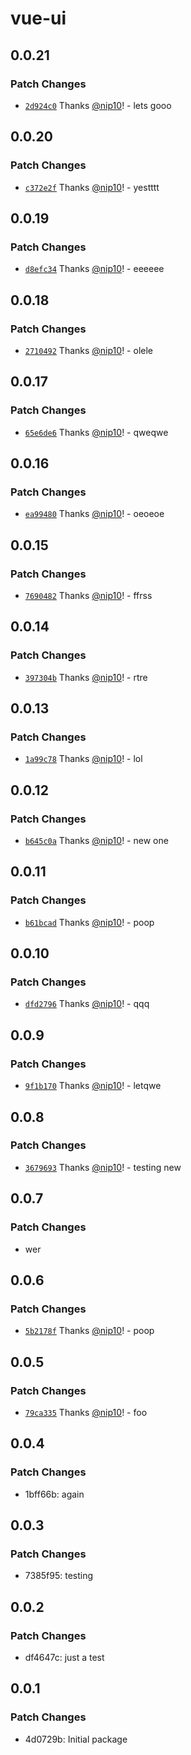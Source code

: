 # vue-ui

## 0.0.21

### Patch Changes

- [`2d924c0`](https://github.com/nip10/vue-ui/commit/2d924c0a1cc41f9594cb993a042e1f34f0a8307d) Thanks [@nip10](https://github.com/nip10)! - lets gooo

## 0.0.20

### Patch Changes

- [`c372e2f`](https://github.com/nip10/vue-ui/commit/c372e2f2ea4b67d2e702773347255a0a0e551b5a) Thanks [@nip10](https://github.com/nip10)! - yestttt

## 0.0.19

### Patch Changes

- [`d8efc34`](https://github.com/nip10/vue-ui/commit/d8efc34dcb1df25b18c84559fc4319b4b55066e5) Thanks [@nip10](https://github.com/nip10)! - eeeeee

## 0.0.18

### Patch Changes

- [`2710492`](https://github.com/nip10/vue-ui/commit/2710492d101e8560f8acb12b5772d92d2b3cd7a8) Thanks [@nip10](https://github.com/nip10)! - olele

## 0.0.17

### Patch Changes

- [`65e6de6`](https://github.com/nip10/vue-ui/commit/65e6de612f8bb50e6ad6ce9acf82ad0c43c8df1f) Thanks [@nip10](https://github.com/nip10)! - qweqwe

## 0.0.16

### Patch Changes

- [`ea99480`](https://github.com/nip10/vue-ui/commit/ea99480d3879b99fcfeba766a703179e0f7e735d) Thanks [@nip10](https://github.com/nip10)! - oeoeoe

## 0.0.15

### Patch Changes

- [`7690482`](https://github.com/nip10/vue-ui/commit/7690482bbbe92cc478870e24c8b5e9a7d9ae40bc) Thanks [@nip10](https://github.com/nip10)! - ffrss

## 0.0.14

### Patch Changes

- [`397304b`](https://github.com/nip10/vue-ui/commit/397304b30565a7aa656def3e495272c723e0ab92) Thanks [@nip10](https://github.com/nip10)! - rtre

## 0.0.13

### Patch Changes

- [`1a99c78`](https://github.com/nip10/vue-ui/commit/1a99c7829a1c741a74caae7a21b8a6583aa7beeb) Thanks [@nip10](https://github.com/nip10)! - lol

## 0.0.12

### Patch Changes

- [`b645c0a`](https://github.com/nip10/vue-ui/commit/b645c0a175a2f1f5e30cc983faae37b9c24ce02b) Thanks [@nip10](https://github.com/nip10)! - new one

## 0.0.11

### Patch Changes

- [`b61bcad`](https://github.com/nip10/vue-ui/commit/b61bcadeeb1e39fa49540d6afe75cf2b49f58ca5) Thanks [@nip10](https://github.com/nip10)! - poop

## 0.0.10

### Patch Changes

- [`dfd2796`](https://github.com/nip10/vue-ui/commit/dfd27963e7df08f129924a597b9974841e498c55) Thanks [@nip10](https://github.com/nip10)! - qqq

## 0.0.9

### Patch Changes

- [`9f1b170`](https://github.com/nip10/vue-ui/commit/9f1b17081f349908cbb36aa4ce693bb2cad048de) Thanks [@nip10](https://github.com/nip10)! - letqwe

## 0.0.8

### Patch Changes

- [`3679693`](https://github.com/nip10/vue-ui/commit/367969333602353744e255aeff40b94199559d67) Thanks [@nip10](https://github.com/nip10)! - testing new

## 0.0.7

### Patch Changes

- wer

## 0.0.6

### Patch Changes

- [`5b2178f`](https://github.com/nip10/vue-ui/commit/5b2178f46b31c24b4ddcb92fa609444601a288d1) Thanks [@nip10](https://github.com/nip10)! - poop

## 0.0.5

### Patch Changes

- [`79ca335`](https://github.com/nip10/vue-ui/commit/79ca3356fb3cf8fd6e782a18342b831eda123df8) Thanks [@nip10](https://github.com/nip10)! - foo

## 0.0.4

### Patch Changes

- 1bff66b: again

## 0.0.3

### Patch Changes

- 7385f95: testing

## 0.0.2

### Patch Changes

- df4647c: just a test

## 0.0.1

### Patch Changes

- 4d0729b: Initial package
